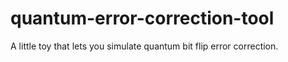 # quantum-error-correction-tool
A little toy that lets you simulate quantum bit flip error correction.
